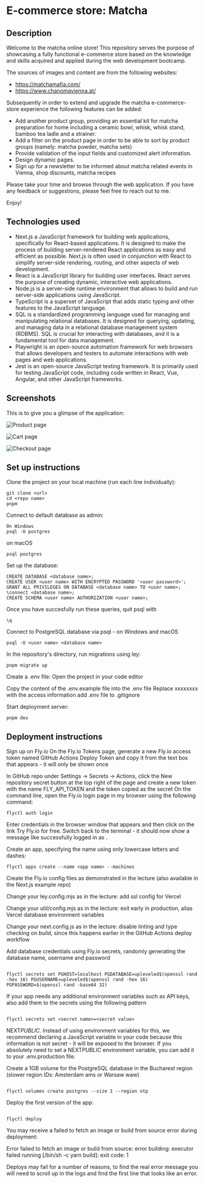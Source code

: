 # E-commerce store: Matcha

## Description

Welcome to the matcha online store! This repository serves the purpose of showcasing a fully functional e-commerce store based on the knowledge and skills acquired and applied during the web development bootcamp.

The sources of images and content are from the following websites:

- https://matchamafia.com/
- https://www.chanomavienna.at/

Subsequently in order to extend and upgrade the matcha e-commerce-store experience the following features can be added:

- Add another product group, providing an essential kit for matcha preparation for home including a ceramic bowl, whisk, whisk stand, bamboo tea ladle and a strainer.
- Add a filter on the product page in order to be able to sort by product groups (namely: matcha powder, matcha sets)
- Provide validation of the input fields and customized alert information.
- Design dynamic pages.
- Sign up for a newsletter to be informed about matcha related events in Vienna, shop discounts, matcha recipes

Please take your time and browse through the web application. If you have any feedback or suggestions, please feel free to reach out to me.

Enjoy!

## Technologies used

- Next.js a JavaScript framework for building web applications, specifically for React-based applications. It is designed to make the process of building server-rendered React applications as easy and efficient as possible. Next.js is often used in conjunction with React to simplify server-side rendering, routing, and other aspects of web development.
- React is a JavaScript library for building user interfaces. React serves the purpose of creating dynamic, interactive web applications.
- Node.js is a server-side runtime environment that allows to build and run server-side applications using JavaScript.
- TypeScript is a superset of JavaScript that adds static typing and other features to the JavaScript language.
- SQL is a standardized programming language used for managing and manipulating relational databases. It is designed for querying, updating, and managing data in a relational database management system (RDBMS). SQL is crucial for interacting with databases, and it is a fundamental tool for data management.
- Playwright is an open-source automation framework for web browsers that allows developers and testers to automate interactions with web pages and web applications.
- Jest is an open-source JavaScript testing framework. It is primarily used for testing JavaScript code, including code written in React, Vue, Angular, and other JavaScript frameworks.

## Screenshots

This is to give you a glimpse of the application:

![Product page](public/images/product_page.png)

![Cart page](public/images/cart_page.png)

![Checkout page](public/images/checkout_page.png)

## Set up instructions

Clone the project on your local machine (run each line individually):

```
git clone <url>
cd <repo name>
pnpm
```

Connect to default database as admin:

```
On Windows
psql -U postgres
```

on macOS

```
psql postgres
```

Set up the database:

```
CREATE DATABASE <database name>;
CREATE USER <user name> WITH ENCRYPTED PASSWORD '<user password>';
GRANT ALL PRIVILEGES ON DATABASE <database name> TO <user name>;
\connect <database name>;
CREATE SCHEMA <user name> AUTHORIZATION <user name>;
```

Once you have succesfully run these queries, quit psql with

```
\q
```

Connect to PostgreSQL database via psql - on Windows and macOS

```
psql -U <user name> <database name>
```

In the repository's directory, run migrations using ley:

```
pnpm migrate up
```

Create a .env file:
Open the project in your code editor

Copy the content of the .env.example file into the .env file
Replace xxxxxxxx with the access information
add .env file to .gitignore

Start deployment server:

```
pnpm dev
```

## Deployment instructions

Sign up on Fly.io
On the Fly.io Tokens page, generate a new Fly.io access token named GitHub Actions Deploy Token and copy it from the text box that appears - it will only be shown once

In GitHub repo under Settings → Secrets → Actions, click the New repository secret button at the top right of the page and create a new token with the name FLY_API_TOKEN and the token copied as the secret
On the command line, open the Fly.io login page in my browser using the following command:

```
flyctl auth login
```

Enter credentials in the browser window that appears and then click on the link Try Fly.io for free. Switch back to the terminal - it should now show a message like successfully logged in as <your email>.

Create an app, specifying the name using only lowercase letters and dashes:

```
flyctl apps create --name <app name> --machines
```

Create the Fly.io config files as demonstrated in the lecture (also available in the Next.js example repo)

Change your ley.config.mjs as in the lecture: add ssl config for Vercel

Change your util/config.mjs as in the lecture: exit early in production, alias Vercel database environment variables

Change your next.config.js as in the lecture: disable linting and type checking on build, since this happens earlier in the GitHub Actions deploy workflow

Add database credentials using Fly.io secrets, randomly generating the database name, username and password

```

flyctl secrets set PGHOST=localhost PGDATABASE=upleveled$(openssl rand -hex 16) PGUSERNAME=upleveled$(openssl rand -hex 16) PGPASSWORD=$(openssl rand -base64 32)

```

If your app needs any additional environment variables such as API keys, also add them to the secrets using the following pattern

```

flyctl secrets set <secret name>=<secret value>

```

NEXT*PUBLIC*. Instead of using environment variables for this, we recommend declaring a JavaScript variable in your code because this information is not secret - it will be exposed to the browser. If you absolutely need to set a NEXT*PUBLIC* environment variable, you can add it to your .env.production file.

Create a 1GB volume for the PostgreSQL database in the Bucharest region (slower region IDs: Amsterdam ams or Warsaw waw)

```

flyctl volumes create postgres --size 1 --region otp

```

Deploy the first version of the app:

```

flyctl deploy

```

You may receive a failed to fetch an image or build from source error during deployment:

Error failed to fetch an image or build from source: error building: executor failed running [/bin/sh -c yarn build]: exit code: 1

Deploys may fail for a number of reasons, to find the real error message you will need to scroll up in the logs and find the first line that looks like an error.
